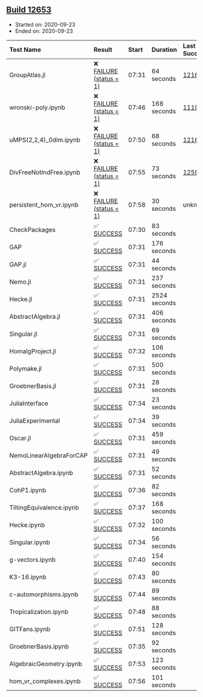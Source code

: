## [Build 12653](https://oscarci.mathematik.uni-kl.de/job/oscar/12653/)

* Started on: 2020-09-23
* Ended on: 2020-09-23

| Test Name    | Result | Start | Duration | Last Success | First Failure |
|:-------------|:-------|:------|:---------|:-------------|:--------------|
| GroupAtlas.jl | ❌ [FAILURE (status = 1)](https://oscarci.mathematik.uni-kl.de/job/oscar/12653/artifact/logs/build-12653/GroupAtlas.jl.log) | 07:31 | 64 seconds | [12167](https://oscarci.mathematik.uni-kl.de/job/oscar/12167/) | [12168](https://oscarci.mathematik.uni-kl.de/job/oscar/12168/) |
| wronski-poly.ipynb | ❌ [FAILURE (status = 1)](https://oscarci.mathematik.uni-kl.de/job/oscar/12653/artifact/logs/build-12653/wronski-poly.ipynb.log) | 07:46 | 168 seconds | [11192](https://oscarci.mathematik.uni-kl.de/job/oscar/11192/) | [11193](https://oscarci.mathematik.uni-kl.de/job/oscar/11193/) |
| uMPS(2,2,4)_0dim.ipynb | ❌ [FAILURE (status = 1)](https://oscarci.mathematik.uni-kl.de/job/oscar/12653/artifact/logs/build-12653/uMPS-2-2-4-_0dim.ipynb.log) | 07:50 | 68 seconds | [12167](https://oscarci.mathematik.uni-kl.de/job/oscar/12167/) | [12168](https://oscarci.mathematik.uni-kl.de/job/oscar/12168/) |
| DivFreeNotIndFree.ipynb | ❌ [FAILURE (status = 1)](https://oscarci.mathematik.uni-kl.de/job/oscar/12653/artifact/logs/build-12653/DivFreeNotIndFree.ipynb.log) | 07:55 | 73 seconds | [12594](https://oscarci.mathematik.uni-kl.de/job/oscar/12594/) | [12595](https://oscarci.mathematik.uni-kl.de/job/oscar/12595/) |
| persistent_hom_vr.ipynb | ❌ [FAILURE (status = 1)](https://oscarci.mathematik.uni-kl.de/job/oscar/12653/artifact/logs/build-12653/persistent_hom_vr.ipynb.log) | 07:58 | 30 seconds | unknown | unknown |
| CheckPackages | ✅ [SUCCESS](https://oscarci.mathematik.uni-kl.de/job/oscar/12653/artifact/logs/build-12653/CheckPackages.log) | 07:30 | 83 seconds |  |  |
| GAP | ✅ [SUCCESS](https://oscarci.mathematik.uni-kl.de/job/oscar/12653/artifact/logs/build-12653/GAP.log) | 07:31 | 176 seconds |  |  |
| GAP.jl | ✅ [SUCCESS](https://oscarci.mathematik.uni-kl.de/job/oscar/12653/artifact/logs/build-12653/GAP.jl.log) | 07:31 | 44 seconds |  |  |
| Nemo.jl | ✅ [SUCCESS](https://oscarci.mathematik.uni-kl.de/job/oscar/12653/artifact/logs/build-12653/Nemo.jl.log) | 07:31 | 237 seconds |  |  |
| Hecke.jl | ✅ [SUCCESS](https://oscarci.mathematik.uni-kl.de/job/oscar/12653/artifact/logs/build-12653/Hecke.jl.log) | 07:31 | 2524 seconds |  |  |
| AbstractAlgebra.jl | ✅ [SUCCESS](https://oscarci.mathematik.uni-kl.de/job/oscar/12653/artifact/logs/build-12653/AbstractAlgebra.jl.log) | 07:31 | 406 seconds |  |  |
| Singular.jl | ✅ [SUCCESS](https://oscarci.mathematik.uni-kl.de/job/oscar/12653/artifact/logs/build-12653/Singular.jl.log) | 07:31 | 69 seconds |  |  |
| HomalgProject.jl | ✅ [SUCCESS](https://oscarci.mathematik.uni-kl.de/job/oscar/12653/artifact/logs/build-12653/HomalgProject.jl.log) | 07:32 | 106 seconds |  |  |
| Polymake.jl | ✅ [SUCCESS](https://oscarci.mathematik.uni-kl.de/job/oscar/12653/artifact/logs/build-12653/Polymake.jl.log) | 07:31 | 500 seconds |  |  |
| GroebnerBasis.jl | ✅ [SUCCESS](https://oscarci.mathematik.uni-kl.de/job/oscar/12653/artifact/logs/build-12653/GroebnerBasis.jl.log) | 07:31 | 28 seconds |  |  |
| JuliaInterface | ✅ [SUCCESS](https://oscarci.mathematik.uni-kl.de/job/oscar/12653/artifact/logs/build-12653/JuliaInterface.log) | 07:34 | 23 seconds |  |  |
| JuliaExperimental | ✅ [SUCCESS](https://oscarci.mathematik.uni-kl.de/job/oscar/12653/artifact/logs/build-12653/JuliaExperimental.log) | 07:34 | 39 seconds |  |  |
| Oscar.jl | ✅ [SUCCESS](https://oscarci.mathematik.uni-kl.de/job/oscar/12653/artifact/logs/build-12653/Oscar.jl.log) | 07:31 | 459 seconds |  |  |
| NemoLinearAlgebraForCAP | ✅ [SUCCESS](https://oscarci.mathematik.uni-kl.de/job/oscar/12653/artifact/logs/build-12653/NemoLinearAlgebraForCAP.log) | 07:31 | 49 seconds |  |  |
| AbstractAlgebra.ipynb | ✅ [SUCCESS](https://oscarci.mathematik.uni-kl.de/job/oscar/12653/artifact/logs/build-12653/AbstractAlgebra.ipynb.log) | 07:31 | 52 seconds |  |  |
| CohP1.ipynb | ✅ [SUCCESS](https://oscarci.mathematik.uni-kl.de/job/oscar/12653/artifact/logs/build-12653/CohP1.ipynb.log) | 07:36 | 82 seconds |  |  |
| TiltingEquivalence.ipynb | ✅ [SUCCESS](https://oscarci.mathematik.uni-kl.de/job/oscar/12653/artifact/logs/build-12653/TiltingEquivalence.ipynb.log) | 07:37 | 168 seconds |  |  |
| Hecke.ipynb | ✅ [SUCCESS](https://oscarci.mathematik.uni-kl.de/job/oscar/12653/artifact/logs/build-12653/Hecke.ipynb.log) | 07:32 | 100 seconds |  |  |
| Singular.ipynb | ✅ [SUCCESS](https://oscarci.mathematik.uni-kl.de/job/oscar/12653/artifact/logs/build-12653/Singular.ipynb.log) | 07:34 | 56 seconds |  |  |
| g-vectors.ipynb | ✅ [SUCCESS](https://oscarci.mathematik.uni-kl.de/job/oscar/12653/artifact/logs/build-12653/g-vectors.ipynb.log) | 07:40 | 154 seconds |  |  |
| K3-16.ipynb | ✅ [SUCCESS](https://oscarci.mathematik.uni-kl.de/job/oscar/12653/artifact/logs/build-12653/K3-16.ipynb.log) | 07:43 | 80 seconds |  |  |
| c-automorphisms.ipynb | ✅ [SUCCESS](https://oscarci.mathematik.uni-kl.de/job/oscar/12653/artifact/logs/build-12653/c-automorphisms.ipynb.log) | 07:44 | 89 seconds |  |  |
| Tropicalization.ipynb | ✅ [SUCCESS](https://oscarci.mathematik.uni-kl.de/job/oscar/12653/artifact/logs/build-12653/Tropicalization.ipynb.log) | 07:48 | 88 seconds |  |  |
| GITFans.ipynb | ✅ [SUCCESS](https://oscarci.mathematik.uni-kl.de/job/oscar/12653/artifact/logs/build-12653/GITFans.ipynb.log) | 07:51 | 128 seconds |  |  |
| GroebnerBasis.ipynb | ✅ [SUCCESS](https://oscarci.mathematik.uni-kl.de/job/oscar/12653/artifact/logs/build-12653/GroebnerBasis.ipynb.log) | 07:35 | 92 seconds |  |  |
| AlgebraicGeometry.ipynb | ✅ [SUCCESS](https://oscarci.mathematik.uni-kl.de/job/oscar/12653/artifact/logs/build-12653/AlgebraicGeometry.ipynb.log) | 07:53 | 123 seconds |  |  |
| hom_vr_complexes.ipynb | ✅ [SUCCESS](https://oscarci.mathematik.uni-kl.de/job/oscar/12653/artifact/logs/build-12653/hom_vr_complexes.ipynb.log) | 07:56 | 101 seconds |  |  |
